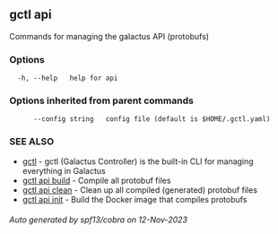 ## gctl api

Commands for managing the galactus API (protobufs)

### Options

```
  -h, --help   help for api
```

### Options inherited from parent commands

```
      --config string   config file (default is $HOME/.gctl.yaml)
```

### SEE ALSO

* [gctl](gctl.md)	 - gctl (Galactus Controller) is the built-in CLI for managing everything in Galactus
* [gctl api build](gctl_api_build.md)	 - Compile all protobuf files
* [gctl api clean](gctl_api_clean.md)	 - Clean up all compiled (generated) protobuf files
* [gctl api init](gctl_api_init.md)	 - Build the Docker image that compiles protobufs

###### Auto generated by spf13/cobra on 12-Nov-2023
